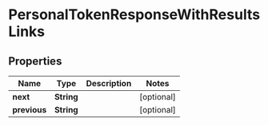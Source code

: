 

# PersonalTokenResponseWithResultsLinks


## Properties

| Name | Type | Description | Notes |
|------------ | ------------- | ------------- | -------------|
|**next** | **String** |  |  [optional] |
|**previous** | **String** |  |  [optional] |



